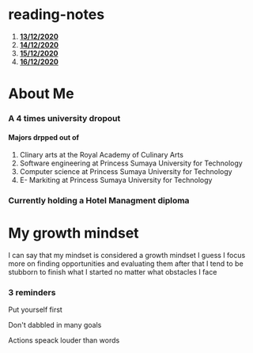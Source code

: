 # reading-notes

1. [**13/12/2020**](13-12.md)
2. [**14/12/2020**](14-12.md)
3. [**15/12/2020**](15-12.md)
4. [**16/12/2020**](16-12.md)

# About Me

### A 4 times university dropout 

#### Majors drpped out of 

1. Clinary arts at the Royal Academy of Culinary Arts
2. Software engineering at Princess Sumaya University for Technology
3. Computer science at Princess Sumaya University for Technology
4. E- Markiting at Princess Sumaya University for Technology

### Currently holding a Hotel Managment diploma

# My growth mindset
I can say that my mindset is considered a growth mindset 
I guess I focus more on finding opportunities and evaluating them after that I tend to be stubborn to finish what I started no matter what obstacles I face 

### 3 reminders 

Put yourself first

Don't dabbled in many goals

Actions speack louder than words
